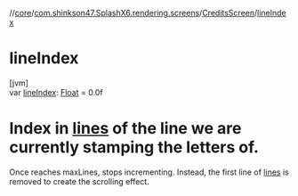 //[core](../../../index.md)/[com.shinkson47.SplashX6.rendering.screens](../index.md)/[CreditsScreen](index.md)/[lineIndex](line-index.md)

# lineIndex

[jvm]\
var [lineIndex](line-index.md): [Float](https://kotlinlang.org/api/latest/jvm/stdlib/kotlin/-float/index.html) = 0.0f

# Index in [lines](https://kotlinlang.org/api/latest/jvm/stdlib/kotlin.text/index.html) of the line we are currently stamping the letters of.

Once reaches maxLines, stops incrementing. Instead, the first line of [lines](https://kotlinlang.org/api/latest/jvm/stdlib/kotlin.text/index.html) is removed to create the scrolling effect.
